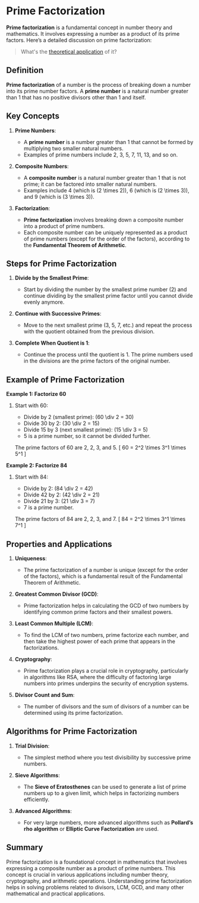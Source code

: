 # Prime Factorization

**Prime factorization** is a fundamental concept in number theory and mathematics. It involves expressing a number as a product of its prime factors. Here’s a detailed discussion on prime factorization:

>What's the [theoretical application](prime-factorization-theory.md ) of it?

## **Definition**

**Prime factorization** of a number is the process of breaking down a number into its prime number factors. A **prime number** is a natural number greater than 1 that has no positive divisors other than 1 and itself.

## **Key Concepts**

1. **Prime Numbers**:
   - A **prime number** is a number greater than 1 that cannot be formed by multiplying two smaller natural numbers.
   - Examples of prime numbers include 2, 3, 5, 7, 11, 13, and so on.

2. **Composite Numbers**:
   - A **composite number** is a natural number greater than 1 that is not prime; it can be factored into smaller natural numbers.
   - Examples include 4 (which is \(2 \times 2\)), 6 (which is \(2 \times 3\)), and 9 (which is \(3 \times 3\)).

3. **Factorization**:
   - **Prime factorization** involves breaking down a composite number into a product of prime numbers.
   - Each composite number can be uniquely represented as a product of prime numbers (except for the order of the factors), according to the **Fundamental Theorem of Arithmetic**.

## **Steps for Prime Factorization**

1. **Divide by the Smallest Prime**:
   - Start by dividing the number by the smallest prime number (2) and continue dividing by the smallest prime factor until you cannot divide evenly anymore.

2. **Continue with Successive Primes**:
   - Move to the next smallest prime (3, 5, 7, etc.) and repeat the process with the quotient obtained from the previous division.

3. **Complete When Quotient is 1**:
   - Continue the process until the quotient is 1. The prime numbers used in the divisions are the prime factors of the original number.

## **Example of Prime Factorization**

**Example 1: Factorize 60**

1. Start with 60:
   - Divide by 2 (smallest prime): \(60 \div 2 = 30\)
   - Divide 30 by 2: \(30 \div 2 = 15\)
   - Divide 15 by 3 (next smallest prime): \(15 \div 3 = 5\)
   - 5 is a prime number, so it cannot be divided further.

   The prime factors of 60 are 2, 2, 3, and 5.
   \[
   60 = 2^2 \times 3^1 \times 5^1
   \]

**Example 2: Factorize 84**

1. Start with 84:
   - Divide by 2: \(84 \div 2 = 42\)
   - Divide 42 by 2: \(42 \div 2 = 21\)
   - Divide 21 by 3: \(21 \div 3 = 7\)
   - 7 is a prime number.

   The prime factors of 84 are 2, 2, 3, and 7.
   \[
   84 = 2^2 \times 3^1 \times 7^1
   \]

## **Properties and Applications**

1. **Uniqueness**:
   - The prime factorization of a number is unique (except for the order of the factors), which is a fundamental result of the Fundamental Theorem of Arithmetic.

2. **Greatest Common Divisor (GCD)**:
   - Prime factorization helps in calculating the GCD of two numbers by identifying common prime factors and their smallest powers.

3. **Least Common Multiple (LCM)**:
   - To find the LCM of two numbers, prime factorize each number, and then take the highest power of each prime that appears in the factorizations.

4. **Cryptography**:
   - Prime factorization plays a crucial role in cryptography, particularly in algorithms like RSA, where the difficulty of factoring large numbers into primes underpins the security of encryption systems.

5. **Divisor Count and Sum**:
   - The number of divisors and the sum of divisors of a number can be determined using its prime factorization.

## **Algorithms for Prime Factorization**

1. **Trial Division**:
   - The simplest method where you test divisibility by successive prime numbers.

2. **Sieve Algorithms**:
   - The **Sieve of Eratosthenes** can be used to generate a list of prime numbers up to a given limit, which helps in factorizing numbers efficiently.

3. **Advanced Algorithms**:
   - For very large numbers, more advanced algorithms such as **Pollard’s rho algorithm** or **Elliptic Curve Factorization** are used.

## **Summary**

Prime factorization is a foundational concept in mathematics that involves expressing a composite number as a product of prime numbers. This concept is crucial in various applications including number theory, cryptography, and arithmetic operations. Understanding prime factorization helps in solving problems related to divisors, LCM, GCD, and many other mathematical and practical applications.
